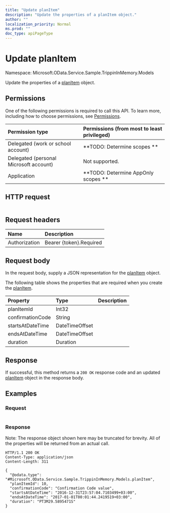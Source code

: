 ```yaml
---
title: "Update planItem"
description: "Update the properties of a planItem object."
author: ""
localization_priority: Normal
ms.prod: ""
doc_type: apiPageType
---
```


# Update planItem

Namespace: Microsoft.OData.Service.Sample.TrippinInMemory.Models

Update the properties of a [planItem](../resources/microsoft.odata.service.sample.trippininmemory.models-planitem.md) object.

## Permissions
One of the following permissions is required to call this API. To learn more, including how to choose permissions, see [Permissions](/concepts/permissions-reference.md).

|Permission type|Permissions (from most to least privileged)|
|:---|:---|
|Delegated (work or school account)|**TODO: Determine scopes **|
|Delegated (personal Microsoft account)|Not supported.|
|Application|**TODO: Determine AppOnly scopes **|

## HTTP request
<!-- {
  "blockType": "ignored"
}
-->
``` http
```

## Request headers
|Name|Description|
|:---|:---|
|Authorization|Bearer {token}.Required|

## Request body
In the request body, supply a JSON representation for the [planItem](../resources/microsoft.odata.service.sample.trippininmemory.models-planitem.md) object.

The following table shows the properties that are required when you create the [planItem](../resources/microsoft.odata.service.sample.trippininmemory.models-planitem.md).

|Property|Type|Description|
|:---|:---|:---|
|planItemId|Int32||
|confirmationCode|String||
|startsAtDateTime|DateTimeOffset||
|endsAtDateTime|DateTimeOffset||
|duration|Duration||



## Response
If successful, this method returns a `200 OK` response code and an updated [planItem](../resources/microsoft.odata.service.sample.trippininmemory.models-planitem.md) object in the response body.

## Examples

### Request
<!-- {
  "blockType": "request",
  "name": "update_planitem"
}
-->
``` http

```

### Response
Note: The response object shown here may be truncated for brevity. All of the properties will be returned from an actual call.
<!-- {
  "blockType": "response",
  "truncated": true
}
-->
``` http
HTTP/1.1 200 OK
Content-Type: application/json
Content-Length: 311

{
  "@odata.type": "#Microsoft.OData.Service.Sample.TrippinInMemory.Models.planItem",
  "planItemId": 10,
  "confirmationCode": "Confirmation Code value",
  "startsAtDateTime": "2016-12-31T23:57:04.7103499+03:00",
  "endsAtDateTime": "2017-01-01T00:01:44.2419519+03:00",
  "duration": "PT3M29.5895471S"
}
```

